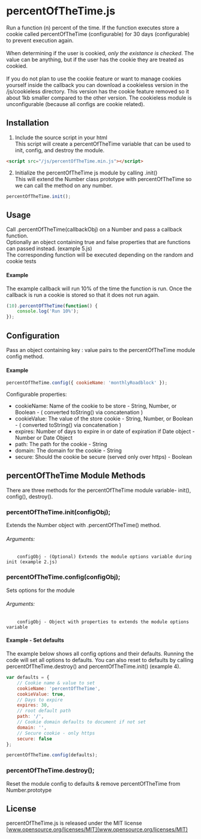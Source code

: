 # percentOfTheTime.js
Run a function (n) percent of the time. If the function executes store a cookie called percentOfTheTime (configurable) for 30 days (configurable) to prevent execution again. <br>
<br>
When determining if the user is cookied, <em>only the existance is checked</em>. The value can be anything, but if the user has the cookie they are treated as cookied. <br> 
<br>
If you do not plan to use the cookie feature or want to manage cookies yourself inside the callback you can download a cookieless version in the /js/cookieless directory.  This version has the cookie feature removed so it about 1kb smaller compared to the other version. The cookieless module is unconfigurable (because all configs are cookie related).

## Installation
1. Include the source script in your html <br>
This script will create a percentOfTheTime variable that can be used to init, config, and destroy the module.
```html
<script src="/js/percentOfTheTime.min.js"></script>
```

2. Initialize the percentOfTheTime js module by calling .init()<br>
This will extend the Number class prototype with percentOfTheTime so we can call the method on any number.
```js
percentOfTheTime.init();
```


## Usage
Call .percentOfTheTime(callbackObj) on a Number and pass a callback function. <br>
    Optionally an object containing true and false properties that are functions can passed instead.  (example 5.js)<br>
    The corresponding function will be executed depending on the random and cookie tests

#### Example
The example callback will run 10% of the time the function is run.
Once the callback is run a cookie is stored so that it does not run again.
```js
(10).percentOfTheTime(function() {
    console.log('Run 10%');
});
```


## Configuration
Pass an object containing key : value pairs to the percentOfTheTime module config method.

#### Example
```js
percentOfTheTime.config({ cookieName: 'monthlyRoadblock' });
```

Configurable properties: <br>
* cookieName: Name of the cookie to be store - String, Number, or Boolean - ( converted toString() via concatenation )
* cookieValue: The value of the store cookie - String, Number, or Boolean - ( converted toString() via concatenation )
* expires: Number of days to expire in or date of expiration if Date object - Number or Date Object
* path: The path for the cookie - String
* domain: The domain for the cookie - String
* secure: Should the cookie be secure (served only over https) - Boolean


## percentOfTheTime Module Methods
There are three methods for the percentOfTheTime module variable- init(), config(), destroy().

### percentOfTheTime.init(configObj);
Extends the Number object with .percentOfTheTime() method.
###### Arguments: <br>
        configObj - (Optional) Extends the module options variable during init (example 2.js)
                
### percentOfTheTime.config(configObj);
Sets options for the module
###### Arguments: <br>
        configObj - Object with properties to extends the module options variable
#### Example - Set defaults
The example below shows all config options and their defaults.  Running the code will set all options to defaults.  You can also reset to defaults by calling percentOfTheTime.destroy() and percentOfTheTime.init()  (example 4).
 
```js
var defaults = {
    // Cookie name & value to set
    cookieName: 'percentOfTheTime',
    cookieValue: true,
    // Days to expire
    expires: 30,
    // root default path
    path: '/',
    // Cookie domain defaults to document if not set
    domain: '',
    // Secure cookie - only https
    secure: false
};

percentOfTheTime.config(defaults);
```

### percentOfTheTime.destroy();
Reset the module config to defaults & remove percentOfTheTime from Number.prototype

## License 
percentOfTheTime.js is released under the MIT license <br>
[www.opensource.org/licenses/MIT](www.opensource.org/licenses/MIT)
